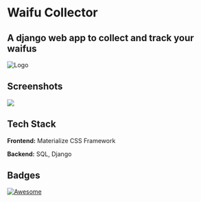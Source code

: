 
# Waifu Collector

## A django web app to collect and track your waifus

![Logo](https://i.imgur.com/YgphPxj.png)
    
## Screenshots

![](https://waifu.now.sh/sfw/random)
  
## Tech Stack

**Frontend:** Materialize CSS Framework

**Backend:** SQL, Django

## Badges

[![Awesome](https://camo.githubusercontent.com/64f8905651212a80869afbecbf0a9c52a5d1e70beab750dea40a994fa9a9f3c6/68747470733a2f2f617765736f6d652e72652f62616467652e737667)](https://camo.githubusercontent.com/64f8905651212a80869afbecbf0a9c52a5d1e70beab750dea40a994fa9a9f3c6/68747470733a2f2f617765736f6d652e72652f62616467652e737667)

  